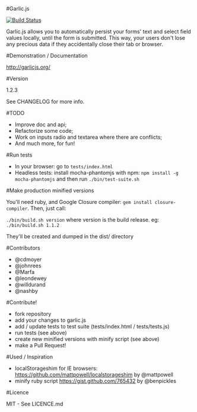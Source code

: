 #Garlic.js

[![Build Status](https://secure.travis-ci.org/guillaumepotier/Garlic.js.png?branch=master)](https://travis-ci.org/guillaumepotier/Garlic.js)

Garlic.js allows you to automatically persist your forms' text and select field values locally, until the form is submitted. This way, your users don't lose any precious data if they accidentally close their tab or browser.

#Demonstration / Documentation

http://garlicjs.org/

#Version

1.2.3

See CHANGELOG for more info.

#TODO

* Improve doc and api;
* Refactorize some code;
* Work on inputs radio and textarea where there are conflicts;
* And much more, for fun!

#Run tests

* In your browser: go to `tests/index.html`
* Headless tests: install mocha-phantomjs with npm: `npm install -g mocha-phantomjs` and then run `./bin/test-suite.sh`

#Make production minified versions

You'll need ruby, and Google Closure compiler: `gem install closure-compiler`. Then, just call:

`./bin/build.sh version` where version is the build release. eg: `./bin/build.sh 1.1.2`

They'll be created and dumped in the dist/ directory

#Contributors

* @cdmoyer
* @johnrees
* @Marfa
* @leondewey
* @willdurand
* @nashby

#Contribute!

* fork repository
* add your changes to garlic.js
* add / update tests to test suite (tests/index.html / tests/tests.js)
* run tests (see above)
* create new minified versions with minify script (see above)
* make a Pull Request!

#Used / Inspiration

* localStorageshim for IE browsers: https://github.com/mattpowell/localstorageshim by @mattpowell
* minify ruby script https://gist.github.com/765432 by @benpickles

#Licence

MIT - See LICENCE.md
